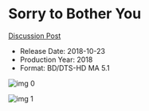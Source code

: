 # Sorry to Bother You

[Discussion Post](https://www.avsforum.com/threads/bass-eq-for-filtered-movies.2995212/post-56994824)

* Release Date: 2018-10-23
* Production Year: 2018
* Format: BD/DTS-HD MA 5.1

![img 0](https://i.imgur.com/O92ZAEO.jpg)

![img 1](https://i.imgur.com/QGBulb7.jpg)


